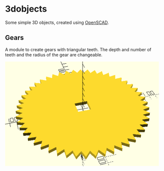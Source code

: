 3dobjects
=========

Some simple 3D objects, created using [OpenSCAD](http://www.openscad.org/).

## Gears
A module to create gears with triangular teeth. The depth and number of teeth
and the radius of the gear are changeable.

![gears.png](pictures/gears.png)
